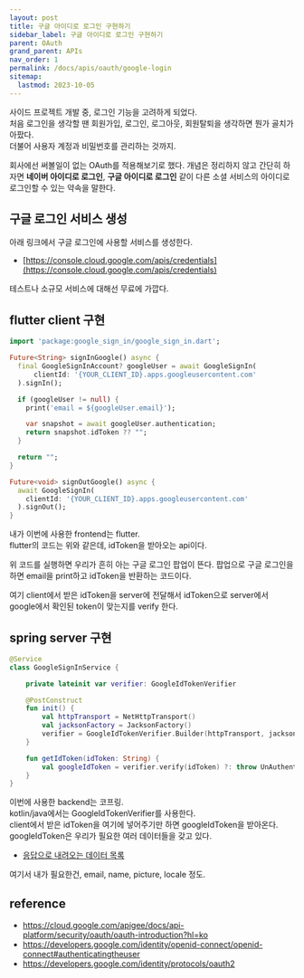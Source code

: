 ```yaml
---
layout: post
title: 구글 아이디로 로그인 구현하기
sidebar_label: 구글 아이디로 로그인 구현하기
parent: OAuth
grand_parent: APIs
nav_order: 1
permalink: /docs/apis/oauth/google-login
sitemap:
  lastmod: 2023-10-05
---
```


사이드 프로젝트 개발 중, 로그인 기능을 고려하게 되었다.    
처음 로그인을 생각할 땐 회원가입, 로그인, 로그아웃, 회원탈퇴을 생각하면 뭔가 골치가 아팠다.  
더불어 사용자 계정과 비밀번호를 관리하는 것까지.  

회사에선 써볼일이 없는 OAuth를 적용해보기로 했다.
개념은 정리하지 않고 간단히 하자면 **네이버 아이디로 로그인**, **구글 아이디로 로그인** 같이 다른 소셜 서비스의 아이디로 로그인할 수 있는 약속을 말한다.


## 구글 로그인 서비스 생성

아래 링크에서 구글 로그인에 사용할 서비스를 생성한다.
- [https://console.cloud.google.com/apis/credentials](https://console.cloud.google.com/apis/credentials)

테스트나 소규모 서비스에 대해선 무료에 가깝다.


## flutter client 구현

```dart
import 'package:google_sign_in/google_sign_in.dart';

Future<String> signInGoogle() async {
  final GoogleSignInAccount? googleUser = await GoogleSignIn(
      clientId: '{YOUR_CLIENT_ID}.apps.googleusercontent.com'
  ).signIn();

  if (googleUser != null) {
    print('email = ${googleUser.email}');

    var snapshot = await googleUser.authentication;
    return snapshot.idToken ?? "";
  }

  return "";
}

Future<void> signOutGoogle() async {
  await GoogleSignIn(
    clientId: '{YOUR_CLIENT_ID}.apps.googleusercontent.com'
  ).signOut();
}
```

내가 이번에 사용한 frontend는 flutter.  
flutter의 코드는 위와 같은데, idToken을 받아오는 api이다.

위 코드를 실행하면 우리가 흔히 아는 구글 로그인 팝업이 뜬다.
팝업으로 구글 로그인을 하면 email을 print하고 idToken을 반환하는 코드이다.  

여기 client에서 받은 idToken을 server에 전달해서 idToken으로 server에서 google에서 확인된 token이 맞는지를 verify 한다.


## spring server 구현

```kotlin
@Service
class GoogleSignInService {

    private lateinit var verifier: GoogleIdTokenVerifier

    @PostConstruct
    fun init() {
        val httpTransport = NetHttpTransport()
        val jacksonFactory = JacksonFactory()
        verifier = GoogleIdTokenVerifier.Builder(httpTransport, jacksonFactory).build()
    }

    fun getIdToken(idToken: String) {
        val googleIdToken = verifier.verify(idToken) ?: throw UnAuthenticatedUserException(idToken)
    }
}
```

이번에 사용한 backend는 코프링.  
kotlin/java에서는 GoogleIdTokenVerifier를 사용한다.  
client에서 받은 idToken을 여기에 넣어주기만 하면 googleIdToken을 받아온다.  
googleIdToken은 우리가 필요한 여러 데이터들을 갖고 있다.
- [응답으로 내려오는 데이터 목록](https://developers.google.com/identity/openid-connect/openid-connect#authenticatingtheuser)

여기서 내가 필요한건, email, name, picture, locale 정도.  

## reference

- https://cloud.google.com/apigee/docs/api-platform/security/oauth/oauth-introduction?hl=ko
- https://developers.google.com/identity/openid-connect/openid-connect#authenticatingtheuser
- https://developers.google.com/identity/protocols/oauth2